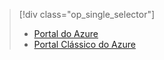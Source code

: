 > [!div class="op_single_selector"]
> * [Portal do Azure](../articles/storage/storage-create-storage-account.md)
> * [Portal Clássico do Azure](../articles/storage/storage-create-storage-account-classic-portal.md)
> 
> 



<!--HONumber=Nov16_HO2-->


